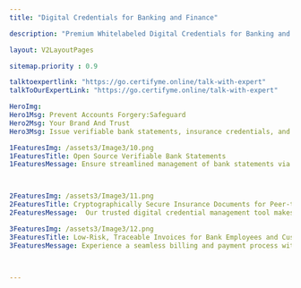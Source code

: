 ```yaml
---
title: "Digital Credentials for Banking and Finance"

description: "Premium Whitelabeled Digital Credentials for Banking and Finance"

layout: V2LayoutPages

sitemap.priority : 0.9

talktoexpertlink: "https://go.certifyme.online/talk-with-expert"
talkToOurExpertLink: "https://go.certifyme.online/talk-with-expert"

HeroImg: 
Hero1Msg: Prevent Accounts Forgery:Safeguard 
Hero2Msg: Your Brand And Trust
Hero3Msg: Issue verifiable bank statements, insurance credentials, and invoices for digitally evolved finance duties.

1FeaturesImg: /assets3/Image3/10.png
1FeaturesTitle: Open Source Verifiable Bank Statements
1FeaturesMessage: Ensure streamlined management of bank statements via our digital credential management software, CertifyMe. Our platform transforms the process of statement generation and distribution by automating it and replacing traditional, flawed documents with accurate, up-to-date statements for your customers. The secure documentation system also allows you to store, and access past statements, making it easy to track financial history and resolve any discrepancies. Check <a href="https://go.certifyme.online/request-demo">how we can simplify</a> your banking and finance processes.



2FeaturesImg: /assets3/Image3/11.png
2FeaturesTitle: Cryptographically Secure Insurance Documents for Peer-to-Peer Connection
2FeaturesMessage:  Our trusted digital credential management tool makes credential/financial statement creation, issuing, and management effortless. Using the streamlined software of CertifyMe, you can store critical, confidential information on a decentralized platform for quick access without compromising document safety. The simple documentation tool holds immense power when payment or statement verification is concerned. The issuing institution can instantly track the details of people accessing statements/credentials. The bank-level encryption of our documents makes them ideal for official interaction. 

3FeaturesImg: /assets3/Image3/12.png
3FeaturesTitle: Low-Risk, Traceable Invoices for Bank Employees and Customers
3FeaturesMessage: Experience a seamless billing and payment process with our advanced digital credential management software. The intuitive platform of CertifyMe makes it a breeze to share authentic bank statements. Whenever a situation persists where a customer has to share bank details, sharing the credential or verified documents can do the job. The scannable statement indicates the document/credential is not tampered with. Tracking the information associated with bank invoices becomes simpler and hassle-free. Take control of your financial history and resolve financial discrepancies using our cutting-edge software. 



---
```

